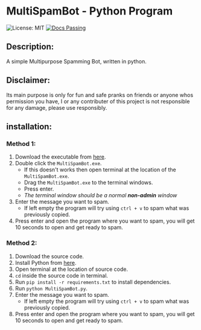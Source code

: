 # MultiSpamBot - Python Program
![License: MIT](https://img.shields.io/badge/License-MIT-yellow.svg)
[![Docs Passing](https://img.shields.io/badge/Docs-Passing-brightgreen.svg)](https://github.com/SpoiledUnknown/Sports-Buzz)

## Description:
A simple Multipurpose Spamming Bot, written in python.

## Disclaimer:
Its main purpose is only for fun and safe pranks on friends or anyone whos permission you have, I or any contributer of this project is not responsible for any damage, please use responsibly.

## installation:
### Method 1:
 1. Download the executable from [here](https://github.com/SpoiledUnknown/MultiSpamBot/releases/tag/v1.0.1).
 2. Double click the `MultiSpamBot.exe`.
    - If this doesn't works then open terminal at the location of the `MultiSpamBot.exe`.
    - Drag the `MultiSpamBot.exe` to the terminal windows.
    - Press enter.
    - *The terminal window should be a normal ***non-admin*** window*
 3. Enter the message you want to spam.
    - If left empty the program will try using `ctrl + v` to spam what was previously copied.
 4. Press enter and open the program where you want to spam, you will get 10 seconds to open and get ready to spam.
   
### Method 2:
1. Download the source code.
2. Install Python from [here](https://www.python.org/downloads/).
3. Open terminal at the location of source code.
4. `cd` inside the source code in terminal.
5. Run `pip install -r requirements.txt` to install dependencies.
6. Run `python MultiSpamBot.py`.
7. Enter the message you want to spam.
    - If left empty the program will try using `ctrl + v` to spam what was previously copied.
8. Press enter and open the program where you want to spam, you will get 10 seconds to open and get ready to spam.